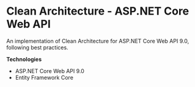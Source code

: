 # Clean Architecture - ASP.NET Core Web API

An implementation of Clean Architecture for ASP.NET Core Web API 9.0, following best practices.

<b>Technologies</b>
<ul>
  <li>ASP.NET Core Web API 9.0</li>
  <li>Entity Framework Core</li>
</ul>
